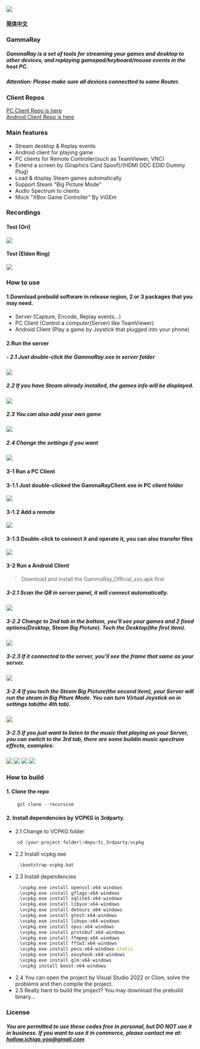 ![](docs/images/GammaRay.png)
#### [简体中文](docs/Readme_CN.md)

### GammaRay
##### GammaRay is a set of tools for streaming your games and desktop to other devices, and replaying gamepad/keyboard/mouse events in the host PC.
##### Attention: Please make sure all devices connectted to same Router.
### Client Repos
[PC Client Repo is here](https://github.com/RGAA-Software/GammaRayPC)  
[Android Client Repo is here](https://github.com/RGAA-Software/GammaRayAndroid)

### Main features
- Stream desktop & Replay events
- Android client for playing game
- PC clients for Remote Controller(such as TeamViewer, VNC)
- Extend a screen by (Graphics Card Spoof)/(HDMI DDC EDID Dummy Plug)
- Load & display Steam games automatically
- Support Steam "Big Picture Mode"
- Audio Spectrum to clients
- Mock "XBox Game Controller" By ViGEm

### Recordings
#### Test (Ori)
![](docs/images/test1.gif)
#### Test (Elden Ring)
![](docs/images/test2.gif)

### How to use
#### 1.Download prebuild software in release region, 2 or 3 packages that you may need.
- Server (Capture, Encode, Replay events...)
- PC Client (Control a computer(Server) like TeamViewer)
- Android Client (Play a game by Joystick that plugged into your phone)

#### 2.Run the server
##### - 2.1 Just double-click the GammaRay.exe in server folder
![](docs/images/srv_main.png)

##### 2.2 If you have Steam already installed, the games info will be displayed.
![](docs/images/srv_steam.png)

##### 2.3 You can also add your own game
![](docs/images/srv_add_game.png)

##### 2.4 Change the settings if you want
![](docs/images/srv_settings.png)

#### 3-1 Run a PC Client
#### 3-1.1 Just double-clicked the GammaRayClient.exe in PC client folder
![](docs/images/client_main.png)

#### 3-1.2 Add a remote
![](docs/images/client_add_remote.png)

#### 3-1.3 Double-click to connect it and operate it, you can also transfer files
![](docs/images/client_file_transfer.png)

#### 3-2 Run a Android Client
> Download and install the GammaRay_Official_xxx.apk first
##### 3-2.1 Scan the QR in server panel, it will connect automatically.
![](docs/images/android_1.png)

##### 3-2.2 Change to 2nd tab in the bottom, you'll see your games and 2 fixed options(Desktop, Steam Big Picture). Toch the Desktop(the first item).
![](docs/images/android_2.png)

##### 3-2.3 If it connected to the server, you'll see the frame that same as your server.
![](docs/images/android_3.png)

##### 3-2.4 If you toch the Steam Big Picture(the second item), your Server will run the steam in Big Piture Mode. You can turn Virtual Joystick on in settings tab(the 4th tab).
![](docs/images/android_4.png)

##### 3-2.5 If you just want to listen to the music that playing on your Server, you can switch to the 3rd tab, there are some buildin music spectrum effects, examples:
![](docs/images/android_5.jpg)
![](docs/images/android_7.jpg)
![](docs/images/android_8.jpg)
![](docs/images/android_9.jpg)

### How to build
#### 1. Clone the repo
```c++
    git clone --recursive 
```

#### 2. Install dependencies by VCPKG in 3rdparty.
- 2.1 Change to VCPKG folder
```c++
    cd {your-project-folder}/deps/tc_3rdparty/vcpkg
```
- 2.2 Install vcpkg.exe
```c++
    .\bootstrap-vcpkg.bat 
```
- 2.3 Install dependencies
```c++
    .\vcpkg.exe install openssl:x64-windows
    .\vcpkg.exe install gflags:x64-windows
    .\vcpkg.exe install sqlite3:x64-windows
    .\vcpkg.exe install libyuv:x64-windows
    .\vcpkg.exe install detours:x64-windows
    .\vcpkg.exe install gtest:x64-windows
    .\vcpkg.exe install libvpx:x64-windows
    .\vcpkg.exe install opus:x64-windows
    .\vcpkg.exe install protobuf:x64-windows
    .\vcpkg.exe install ffmpeg:x64-windows
    .\vcpkg.exe install fftw3:x64-windows
    .\vcpkg.exe install poco:x64-windows-static
    .\vcpkg.exe install easyhook:x64-windows
    .\vcpkg.exe install glm:x64-windows
    .\vcpkg install boost:x64-windows
```

- 2.4 You can open the project by Visual Studio 2022 or Clion, solve the problems and then compile the project.
- 2.5 Really hard to build the project? You may download the prebuild binary...

### License
##### You are permitted to use these codes free in personal, but DO NOT use it in business. If you want to use it in commerce, please contact me at: hollow.ichigo.yoo@gmail.com